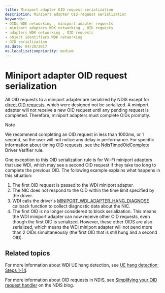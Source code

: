 ```yaml
---
title: Miniport adapter OID request serialization
description: Miniport adapter OID request serialization
keywords:
- OIDs WDK networking , miniport adapter requests
- miniport adapters WDK networking , OID requests
- adapters WDK networking , OID requests
- object identifiers WDK networking
- OID serialization
ms.date: 04/20/2017
ms.localizationpriority: medium
---
```


# Miniport adapter OID request serialization

All OID requests to a miniport adapter are serialized by NDIS except for [direct OID requests](miniport-adapter-direct-oid-requests.md), which were designed not be serialized. A miniport adapter will not receive a new OID request until any pending request is completed. Therefore, miniport adapters must complete OIDs promptly.

>[!NOTE]
> We recommend completing an OID request in less than 1000ms, or 1 second, so the user will not notice any delay in performance. For specific information about timing OID requests, see the [NdisTimedOidComplete](https://docs.microsoft.com/windows-hardware/drivers/devtest/ndis-ndistimedoidcomplete) Driver Verifier rule.

One exception to this OID serialization rule is for Wi-Fi miniport adapters that use WDI, which may see a second OID request if they take too long to complete the previous OID. The following example explains what happens in this situation:

1. The first OID request is passed to the WDI miniport adapter.
2. The NIC does not respond to the OID within the time limit specified by the driver.
3. WDI calls the driver's [MINIPORT_WDI_ADAPTER_HANG_DIAGNOSE](https://docs.microsoft.com/windows-hardware/drivers/ddi/dot11wdi/nc-dot11wdi-miniport_wdi_adapter_hang_diagnose) callback function to collect diagnostic data about the NIC.
4. The first OID is no longer considered to block serialization. This means the WDI miniport adapter can now receive other OID requests, even though the first OID is serialized. However, these other OIDS are also serialized, which means the WDI miniport adapter will not pend more than 2 OIDs simultaneously (the first OID that is still hung and a second OID).

## Related topics

For more information about WDI UE hang detection, see [UE hang detection: Steps 1-14](https://docs.microsoft.com/windows-hardware/drivers/network/wdi-ue-hang-detection--step-1-to-step-14).

For more information about OID requests in NDIS, see [Simplifying your OID request handler](https://go.microsoft.com/fwlink/p/?linkid=846658) on the NDIS blog.


